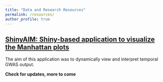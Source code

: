 ```yaml
---
title: "Data and Research Resources"
permalink: /resources/
author_profile: true
---
```


## [ShinyAIM: Shiny-based application to visualize the Manhattan plots](https://github.com/whussain2/whussain2.github.io/tree/master/_resources)

The aim of this application was to dynamically view and interpret temporal GWAS output.


**Check for updates, more to come**
